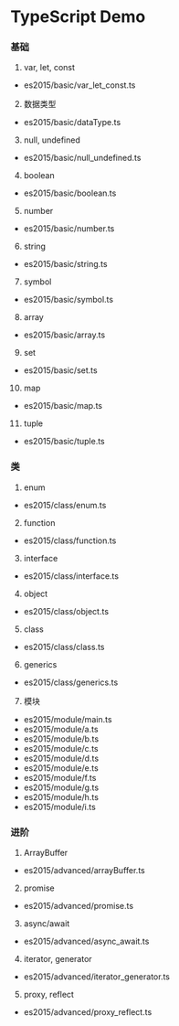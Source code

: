 ﻿# TypeScript Demo


### 基础
1. var, let, const
- es2015/basic/var_let_const.ts
2. 数据类型
- es2015/basic/dataType.ts
3. null, undefined
- es2015/basic/null_undefined.ts
4. boolean
- es2015/basic/boolean.ts
5. number
- es2015/basic/number.ts
6. string
- es2015/basic/string.ts
7. symbol
- es2015/basic/symbol.ts
8. array
- es2015/basic/array.ts
9. set
- es2015/basic/set.ts
10. map
- es2015/basic/map.ts
11. tuple
- es2015/basic/tuple.ts

### 类
1. enum
- es2015/class/enum.ts
2. function
- es2015/class/function.ts
3. interface
- es2015/class/interface.ts
4. object
- es2015/class/object.ts
5. class
- es2015/class/class.ts
6. generics
- es2015/class/generics.ts
7. 模块
- es2015/module/main.ts
- es2015/module/a.ts
- es2015/module/b.ts
- es2015/module/c.ts
- es2015/module/d.ts
- es2015/module/e.ts
- es2015/module/f.ts
- es2015/module/g.ts
- es2015/module/h.ts
- es2015/module/i.ts

### 进阶
1. ArrayBuffer
- es2015/advanced/arrayBuffer.ts
2. promise
- es2015/advanced/promise.ts
3. async/await
- es2015/advanced/async_await.ts
4. iterator, generator
- es2015/advanced/iterator_generator.ts
5. proxy, reflect
- es2015/advanced/proxy_reflect.ts